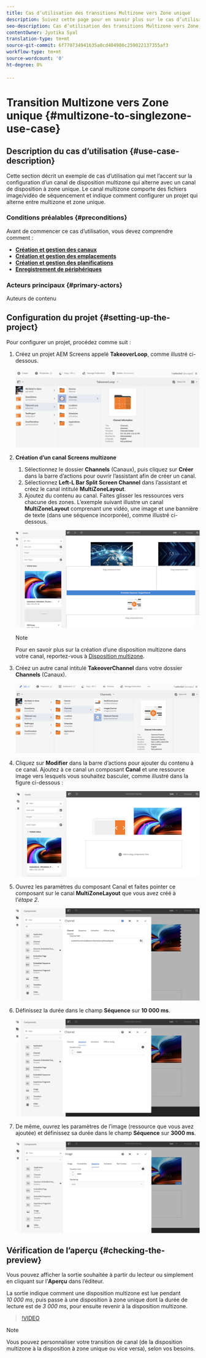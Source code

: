 ```yaml
---
title: Cas d’utilisation des transitions Multizone vers Zone unique
description: Suivez cette page pour en savoir plus sur le cas d’utilisation Multizone vers Zone unique.
seo-description: Cas d’utilisation des transitions Multizone vers Zone unique.
contentOwner: Jyotika Syal
translation-type: tm+mt
source-git-commit: 6f770734941635a0cd404986c259022137355af3
workflow-type: tm+mt
source-wordcount: '0'
ht-degree: 0%

---
```



# Transition Multizone vers Zone unique {#multizone-to-singlezone-use-case}


## Description du cas d’utilisation {#use-case-description}

Cette section décrit un exemple de cas d’utilisation qui met l’accent sur la configuration d’un canal de disposition multizone qui alterne avec un canal de disposition à zone unique. Le canal multizone comporte des fichiers image/vidéo de séquencement et indique comment configurer un projet qui alterne entre multizone et zone unique.

### Conditions préalables {#preconditions}

Avant de commencer ce cas d’utilisation, vous devez comprendre comment :

* **[Création et gestion des canaux](managing-channels.md)**
* **[Création et gestion des emplacements](managing-locations.md)**
* **[Création et gestion des planifications](managing-schedules.md)**
* **[Enregistrement de périphériques](device-registration.md)**

### Acteurs principaux {#primary-actors}

Auteurs de contenu

## Configuration du projet {#setting-up-the-project}

Pour configurer un projet, procédez comme suit :

1. Créez un projet AEM Screens appelé **TakeoverLoop**, comme illustré ci-dessous.

   ![ressource](assets/mz-to-sz1.png)


1. **Création d’un canal Screens multizone**

   1. Sélectionnez le dossier **Channels** (Canaux), puis cliquez sur **Créer** dans la barre d’actions pour ouvrir l’assistant afin de créer un canal.
   1. Sélectionnez **Left-L Bar Split Screen Channel** dans l’assistant et créez le canal intitulé **MultiZoneLayout**.
   1. Ajoutez du contenu au canal. Faites glisser les ressources vers chacune des zones. L’exemple suivant illustre un canal **MultiZoneLayout** comprenant une vidéo, une image et une bannière de texte (dans une séquence incorporée), comme illustré ci-dessous.

   ![ressource](assets/mz-to-sz2.png)

   >[!NOTE]
   >
   >Pour en savoir plus sur la création d’une disposition multizone dans votre canal, reportez-vous à [Disposition multizone](multi-zone-layout-aem-screens.md).


1. Créez un autre canal intitulé **TakeoverChannel** dans votre dossier **Channels** (Canaux).

   ![ressource](assets/mz-to-sz3.png)

1. Cliquez sur **Modifier** dans la barre d’actions pour ajouter du contenu à ce canal. Ajoutez à ce canal un composant **Canal** et une ressource image vers lesquels vous souhaitez basculer, comme illustré dans la figure ci-dessous :

   ![ressource](assets/mz-to-sz4.png)

1. Ouvrez les paramètres du composant Canal et faites pointer ce composant sur le canal **MultiZoneLayout** que vous avez créé à l’*étape 2*.

   ![ressource](assets/mz-to-sz5.png)

1. Définissez la durée dans le champ **Séquence** sur **10 000 ms**.

   ![ressource](assets/mz-to-sz6.png)

1. De même, ouvrez les paramètres de l’image (ressource que vous avez ajoutée) et définissez sa durée dans le champ **Séquence** sur **3000 ms**.

   ![ressource](assets/mz-to-sz7.png)

## Vérification de l’aperçu {#checking-the-preview}

Vous pouvez afficher la sortie souhaitée à partir du lecteur ou simplement en cliquant sur l’**Aperçu** dans l’éditeur.

La sortie indique comment une disposition multizone est lue pendant *10 000 ms*, puis passe à une disposition à zone unique dont la durée de lecture est de *3 000 ms*, pour ensuite revenir à la disposition multizone.

>[!VIDEO](https://video.tv.adobe.com/v/30366)

>[!NOTE]
>
>Vous pouvez personnaliser votre transition de canal (de la disposition multizone à la disposition à zone unique ou vice versa), selon vos besoins.